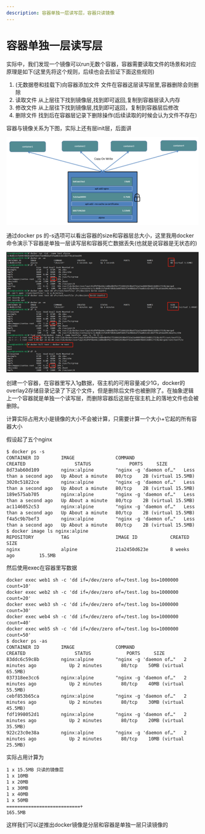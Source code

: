 ```yaml
---
description: 容器单独一层读写层，容器只读镜像
---
```


# 容器单独一层读写层

实际中，我们发现一个镜像可以run无数个容器，容器需要读取文件的场景和对应原理是如下\(这里先将这个规则，后续也会去验证下面这些规则\)

1. \(无数据卷和挂载下\)向容器添加文件 文件在容器这层读写层里,容器删除会则删除
2. 读取文件 从上层往下找到镜像层,找到即可返回,复制到容器层读入内存
3. 修改文件 从上层往下找到镜像层,找到即可返回，复制到容器层后修改
4. 删除文件 找到后在容器层记录下删除操作\(后续读取的时候会认为文件不存在\)

容器与镜像关系为下图，实际上还有层init层，后面讲

![](../.gitbook/assets/image%20%2819%29.png)

通过docker ps 的-s选项可以看出容器的size和容器层总大小，这里我用docker命令演示下容器是单独一层读写层和容器死亡数据丢失\(也就是说容器是无状态的\)

![](../.gitbook/assets/image%20%289%29.png)

创建一个容器，在容器里写入1g数据，宿主机的可用容量减少1G，docker的overlay2存储目录记录了下这个文件，但是删除后文件也被删除了。在抽象逻辑上一个容器就是单独一个读写层，而删除容器后这层在宿主机上的落地文件也会被删除。

计算实际占用大小是镜像的大小不会被计算，只需要计算一个大小+它起的所有容器大小

假设起了五个nginx

```text
$ docker ps -s
CONTAINER ID        IMAGE               COMMAND                  CREATED                  STATUS              PORTS     SIZE
8d73ab60d109        nginx:alpine        "nginx -g 'daemon of…"   Less than a second ago   Up About a minute   80/tcp    2B (virtual 15.5MB)
3020c51822ce        nginx:alpine        "nginx -g 'daemon of…"   Less than a second ago   Up About a minute   80/tcp    2B (virtual 15.5MB)
189e575ab705        nginx:alpine        "nginx -g 'daemon of…"   Less than a second ago   Up About a minute   80/tcp    2B (virtual 15.5MB)
ac1146052c53        nginx:alpine        "nginx -g 'daemon of…"   Less than a second ago   Up About a minute   80/tcp    2B (virtual 15.5MB)
f4a5c9b7bef3        nginx:alpine        "nginx -g 'daemon of…"   Less than a second ago   Up About a minute   80/tcp    2B (virtual 15.5MB)
$ docker image ls nginx:alpine
REPOSITORY          TAG                 IMAGE ID            CREATED             SIZE
nginx               alpine              21a2450d623e        8 weeks ago         15.5MB
```

然后使用exec在容器里写数据

```text
docker exec web1 sh -c 'dd if=/dev/zero of=/test.log bs=1000000 count=10'
docker exec web2 sh -c 'dd if=/dev/zero of=/test.log bs=1000000 count=20'
docker exec web3 sh -c 'dd if=/dev/zero of=/test.log bs=1000000 count=30'
docker exec web4 sh -c 'dd if=/dev/zero of=/test.log bs=1000000 count=40'
docker exec web5 sh -c 'dd if=/dev/zero of=/test.log bs=1000000 count=50'
$ docker ps -as
CONTAINER ID        IMAGE               COMMAND                  CREATED                  STATUS             PORTS     SIZE
83ddc6c59c8b        nginx:alpine        "nginx -g 'daemon of…"   2 minutes ago            Up 2 minutes       80/tcp    50MB (virtual 65.5MB)
037318ee3cc6        nginx:alpine        "nginx -g 'daemon of…"   2 minutes ago            Up 2 minutes       80/tcp    40MB (virtual 55.5MB)
cebf853b65ca        nginx:alpine        "nginx -g 'daemon of…"   2 minutes ago            Up 2 minutes       80/tcp    30MB (virtual 45.5MB)
fdf1998052d1        nginx:alpine        "nginx -g 'daemon of…"   2 minutes ago            Up 2 minutes       80/tcp    20MB (virtual 35.5MB)
922c23c0e38a        nginx:alpine        "nginx -g 'daemon of…"   2 minutes ago            Up 2 minutes       80/tcp    10MB (virtual 25.5MB)
```

实际占用计算为

```text
1 x 15.5MB 只读的镜像层
1 x 10MB
1 x 20MB
1 x 30MB
1 x 40MB
1 x 50MB
===========================+
165.5MB
```

这样我们可以逆推出docker镜像是分层和容器是单独一层只读镜像的

